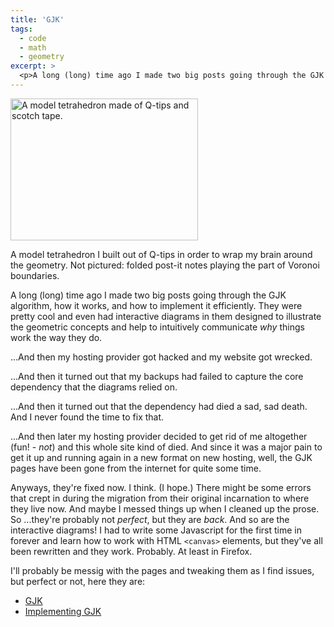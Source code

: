 ```yaml
---
title: 'GJK'
tags:
  - code
  - math
  - geometry
excerpt: >
  <p>A long (long) time ago I made two big posts going through the GJK algorithm, how it works, and how to implement it efficiently. They were pretty cool and even had interactive diagrams in them designed to illustrate the geometric concepts and help to intuitively communicate <em>why</em> things work the way they do.</p>
---
```

<div class="alignright caption-box">
  <img src="/assets/img/gjk-qtips-300x227.jpg" alt="A model tetrahedron made of Q-tips and scotch tape." title="Model Tetrahedron" width="300" height="227" />

  A model tetrahedron I built out of Q-tips in order to wrap my brain around the geometry.
  Not pictured: folded post-it notes playing the part of Voronoi boundaries.
</div>

A long (long) time ago I made two big posts going through the GJK algorithm, how it works, and how to implement it efficiently. They were pretty cool and even had interactive diagrams in them designed to illustrate the geometric concepts and help to intuitively communicate _why_ things work the way they do.

...And then my hosting provider got hacked and my website got wrecked.

...And then it turned out that my backups had failed to capture the core dependency that the diagrams relied on.

...And then it turned out that the dependency had died a sad, sad death. And I never found the time to fix that.

...And then later my hosting provider decided to get rid of me altogether (fun! - _not_) and this whole site kind of died. And since it was a major pain to get it up and running again in a new format on new hosting, well, the GJK pages have been gone from the internet for quite some time.

Anyways, they're fixed now. I think. (I hope.) There might be some errors that crept in during the migration from their original incarnation to where they live now. And maybe I messed things up when I cleaned up the prose. So ...they're probably not _perfect_, but they are _back_. And so are the interactive diagrams! I had to write some Javascript for the first time in forever and learn how to work with HTML `<canvas>` elements, but they've all been rewritten and they work. Probably. At least in Firefox.

I'll probably be messig with the pages and tweaking them as I find issues, but perfect or not, here they are:

* [GJK](/gjk)
* [Implementing GJK](/gjk/implementation)